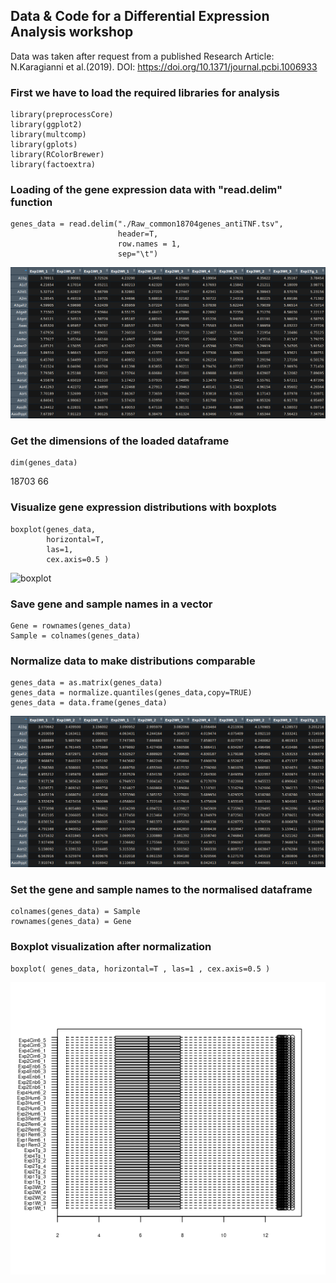 ## Data & Code for a Differential Expression Analysis workshop

Data was taken after request from a published Research Article: N.Karagianni et al.(2019). DOI: https://doi.org/10.1371/journal.pcbi.1006933

### First we have to load the required libraries for analysis
```
library(preprocessCore)
library(ggplot2)
library(multcomp)
library(gplots)
library(RColorBrewer)
library(factoextra)
```

### Loading of the gene expression data with "read.delim" function
```
genes_data = read.delim("./Raw_common18704genes_antiTNF.tsv",
                        header=T,
                        row.names = 1,
                        sep="\t")
```
![table1](/img/gene_expression_data_table.png)


### Get the dimensions of the loaded dataframe
```
dim(genes_data)
```
18703    66


### Visualize gene expression distributions with boxplots
```
boxplot(genes_data,
        horizontal=T,
        las=1,
        cex.axis=0.5 )
```
![boxplot](/img/boxplot.png)


### Save gene and sample names in a vector
```
Gene = rownames(genes_data)
Sample = colnames(genes_data)
```

### Normalize data to make distributions comparable
```
genes_data = as.matrix(genes_data)
genes_data = normalize.quantiles(genes_data,copy=TRUE)
genes_data = data.frame(genes_data)
```
![table1](/img/gene_expression_data_table2.png)


### Set the gene and sample names to the normalised dataframe
```
colnames(genes_data) = Sample
rownames(genes_data) = Gene
```


### Boxplot visualization after normalization
```
boxplot( genes_data, horizontal=T , las=1 , cex.axis=0.5 )
```
![table1](/img/gene_expression_boxplot2.png)




